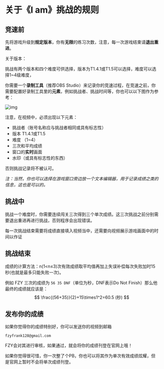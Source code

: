 # 关于《I am》挑战的规则

## 竞速前

先将游戏升级到**规定版本**，你有**无限**的练习次数，注意，每一次游戏结束请**退出重进**。

关于版本：

挑战有两个版本和四个难度可供选择，版本为T1.4.1或T1.5可以选择，难度可以选择1~4级难度，

你需要一个**录制工具**（推荐OBS Studio）来记录你的竞速过程，在竞速之前，你需要配置好录制工具里的**元素**，例如挑战者、挑战时间等，你也可以以下图作为参考：

![img](https://cdn.nlark.com/yuque/0/2023/png/33545241/1673175764252-a5ff4fe7-1344-4efa-9475-2393c5d1fba5.png)

注意，在视频中，必须出现以下元素：

- 挑战者（账号名称应与挑战者相同或具有标志性）
- 版本 T1.4.1或T1.5
- 难度 （1~4）
- 三次和平均成绩
- 窗口的**实时**画面
- 水印（或具有标志性的东西）

否则挑战记录将不被认可。

*注：当然，你也可以选择在游戏窗口旁边放一个文本编辑器，用于记录成绩之类的信息，这也是可以的。*

## 挑战中

挑战一个难度时，你需要连续闯关三次得到三个单次成绩。这三次挑战之前分别需要退出重进再进行挑战，否则程序会出现错误。

每一次挑战结束需要将成绩直接填入视频当中，还需要向视频展示游戏画面中的时间以作证

## 挑战结束

成绩的计算方法：n(1<n≤3)次有效成绩取平均值再加上失误补偿每次失败加时15秒(也就是最多只能失败一次)。

例如 FZY 三次的成绩为 `56 35 DNF`（单位为秒，DNF表示Do Not Finish）那么他最终的成绩就应该是：
$$
\frac{(56+35)}{2}+15\times1^2=60.5 (秒)
$$

## 发布你的成绩

如果你觉得你的成绩特别好，你可以发送你的视频到邮箱

 `fzyfrank128@gmail.com`

FZY会对其进行审核，如果通过，就会将你的成绩刊登在官网上哦！

如果你觉得很可惜，你一次整了个PB，你也可以将其作为单次有效成绩炫耀，但是官网上暂时不会将单次成绩刊登。